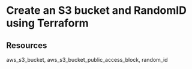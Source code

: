 # Create an S3 bucket and RandomID using Terraform

## Resources 
aws_s3_bucket,
aws_s3_bucket_public_access_block,
random_id